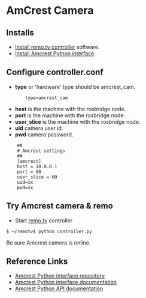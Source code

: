 # AmCrest Camera

## Installs
- [Install remo.tv controller](https://github.com/javatechs/controller) software.
- [Install Amcrest Python interface](https://github.com/tchellomello/python-amcrest/).

## Configure controller.conf
- **type** or 'hardware' type should be amcrest_cam.

```
       type=amcrest_cam
```

- **host** is the machine with the rosbridge node.
- **port** is the machine with the rosbridge node.
- **user_slice** is the machine with the rosbridge node.
- **uid** camera user id.
- **pwd** camera password.

```
	##
	# Amcrest settings
	##
	[amcrest]
	host = 10.0.0.1
	port = 80
	user_slice = 60
	uid=xx
	pwd=xx
```
## Try Amcrest camera & remo
- Start [remo.tv](https://github.com/javatechs/controller) controller

```
$ ~/remotv$ python controller.py
```
Be sure Amcrest camera is online.

## Reference Links
* [Amcrest Python interface repository](https://github.com/tchellomello/python-amcrest/)
* [Amcrest Python interface documentation](https://python-amcrest.readthedocs.io/)
* [Amcrest Python API documentation](https://roslibpy.readthedocs.io/en/latest/reference/index.html)
